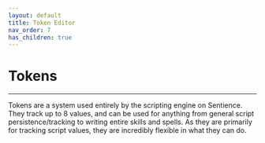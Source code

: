 ```yaml
---
layout: default
title: Token Editor
nav_order: 7
has_children: true
---
```


# Tokens
---

Tokens are a system used entirely by the scripting engine on Sentience. They track up to 8 values, and can be used for anything from general script persistence/tracking to writing entire skills and spells. As they are primarily for tracking script values, they are incredibly flexible in what they can do.